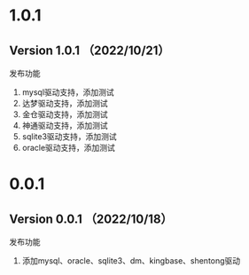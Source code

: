 # 1.0.1

## Version 1.0.1 （2022/10/21）

发布功能

1. mysql驱动支持，添加测试
2. 达梦驱动支持，添加测试
3. 金仓驱动支持，添加测试
4. 神通驱动支持，添加测试
5. sqlite3驱动支持，添加测试
6. oracle驱动支持，添加测试

# 0.0.1

## Version 0.0.1 （2022/10/18）

发布功能

1. 添加mysql、oracle、sqlite3、dm、kingbase、shentong驱动